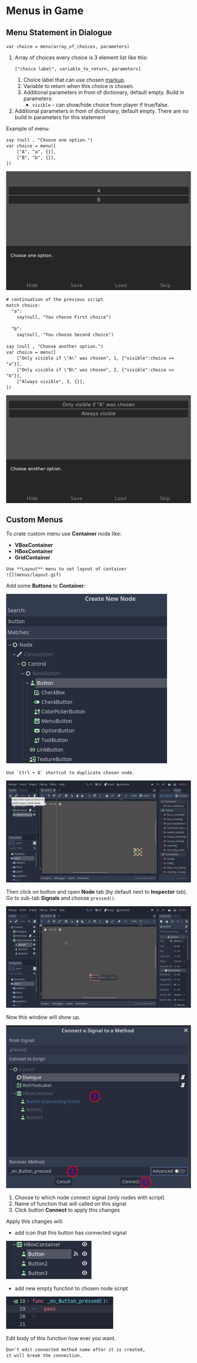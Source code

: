 # Menus in Game

## Menu Statement in Dialogue

```gdscript
var choice = menu(array_of_choices, parameters)
```

1. Array of choices every choice is 3 element list like this:
   ```gdscript
   ["choice label", variable_to_return, parameters]
   ```
   1. Choice label that can use chosen [markup](text.md).
   1. Variable to return when this choice is chosen.
   1. Additional parameters in from of dictionary, default empty. Build in parameters:
      - `visible` - can show/hide choice from player if true/false.
1. Additional parameters in from of dictionary, default empty.
   There are no build in parameters for this statement

Example of menu:

```gdscript
say (null , "Choose one option.")
var choice = menu([
    ["A", "a", {}],
    ["B", "b", {}],
])
```

![](menus/dialogue_menu1.png)

```gdscript
# continuation of the previous script
match choice:
  "a":
    say(null, "You choose First choice")
    
  "b":
    say(null, "You choose Second choice")

say (null , "Choose another option.")
var choice = menu([
    ["Only visible if \"A\" was chosen", 1, {"visible":choice == "a"}],
    ["Only visible if \"B\" was chosen", 2, {"visible":choice == "b"}],
    ["Always visible", 3, {}],
])
```

![](menus/dialogue_menu2.png)

## Custom Menus

To crate custom menu use **Container** node like:

- **VBoxContainer**
- **HBoxContainer**
- **GridContainer**

```{tip}
Use **Layout** menu to set layout of container
![](menus/layout.gif)
```

Add some **Buttons** to **Container**:

![](menus/button_types.png)

```{tip}
Use `Ctrl + D` shortcut to duplicate chosen node.
```

![](menus/buttons.gif)

Then click on button and open **Node** tab (by default next to **Inspector** tab).
Go to sub-tab **Signals** and choose `pressed()`.

![](menus/signal-p1.gif)

Now this window will show up.

![](menus/signal-p2.png)

1. Choose to which node connect signal (only nodes with script)
1. Name of function that will called on this signal
1. Click button **Connect** to apply this changes

Apply this changes will:

- add icon that this button has connected signal

![](menus/signal-p3.png)

- add new empty function to chosen node script

![](menus/signal-p4.png)

Edit body of this function how ever you want.

```{note}
Don't edit connected method name after it is created,
it will break the connection.
```
